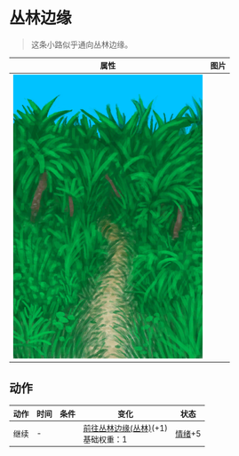 # 丛林边缘  
> 这条小路似乎通向丛林边缘。  
  
  属性  |   图片   
 ----  |  ----:   
   |  ![](Sprite/JunglePath.png)   
  
## 动作  
动作  |  时间  |  条件  |  变化  |  状态  
----  |  ----  |  ----  |  ----  |  ----  
继续<br>  |  -  |    |  [前往丛林边缘(丛林)](Path_JungleToOutskirts.md)(+1)<br>基础权重：1<br>  |  [情绪](Morale.md)+5  
